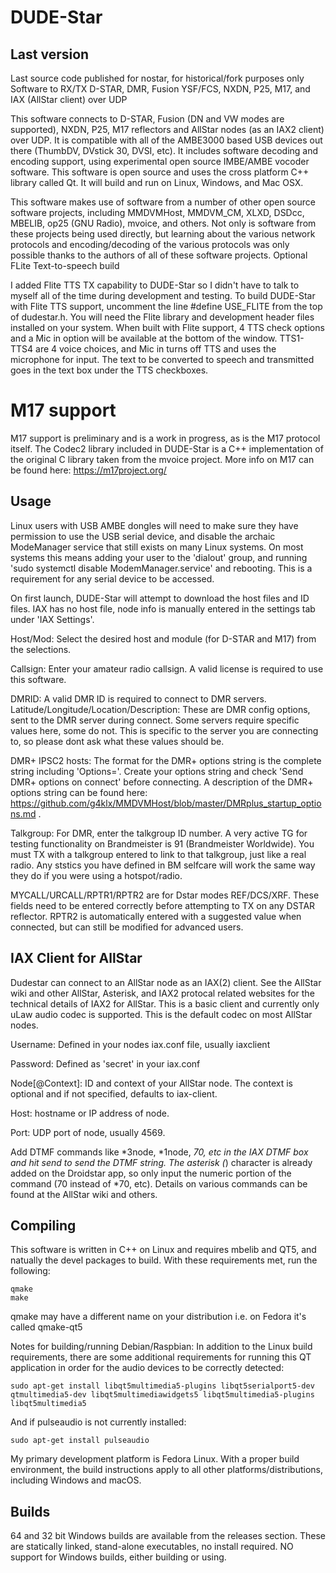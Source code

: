 # DUDE-Star

## Last version

Last source code published for nostar, for historical/fork purposes only
Software to RX/TX D-STAR, DMR, Fusion YSF/FCS, NXDN, P25, M17, and IAX (AllStar client) over UDP

This software connects to D-STAR, Fusion (DN and VW modes are supported), NXDN, P25, M17 reflectors and AllStar nodes (as an IAX2 client) over UDP. It is compatible with all of the AMBE3000 based USB devices out there (ThumbDV, DVstick 30, DVSI, etc). It includes software decoding and encoding support, using experimental open source IMBE/AMBE vocoder software. This software is open source and uses the cross platform C++ library called Qt. It will build and run on Linux, Windows, and Mac OSX.

This software makes use of software from a number of other open source software projects, including MMDVMHost, MMDVM_CM, XLXD, DSDcc, MBELIB, op25 (GNU Radio), mvoice, and others. Not only is software from these projects being used directly, but learning about the various network protocols and encoding/decoding of the various protocols was only possible thanks to the authors of all of these software projects.
Optional FLite Text-to-speech build

I added Flite TTS TX capability to DUDE-Star so I didn't have to talk to myself all of the time during development and testing. To build DUDE-Star with Flite TTS support, uncomment the line #define USE_FLITE from the top of dudestar.h. You will need the Flite library and development header files installed on your system. When built with Flite support, 4 TTS check options and a Mic in option will be available at the bottom of the window. TTS1-TTS4 are 4 voice choices, and Mic in turns off TTS and uses the microphone for input. The text to be converted to speech and transmitted goes in the text box under the TTS checkboxes.

# M17 support

M17 support is preliminary and is a work in progress, as is the M17 protocol itself. The Codec2 library included in DUDE-Star is a C++ implementation of the original C library taken from the mvoice project. More info on M17 can be found here: https://m17project.org/

## Usage

Linux users with USB AMBE dongles will need to make sure they have permission to use the USB serial device, and disable the archaic ModeManager service that still exists on many Linux systems. On most systems this means adding your user to the 'dialout' group, and running 'sudo systemctl disable ModemManager.service' and rebooting. This is a requirement for any serial device to be accessed.

On first launch, DUDE-Star will attempt to download the host files and ID files. IAX has no host file, node info is manually entered in the settings tab under 'IAX Settings'.

Host/Mod: Select the desired host and module (for D-STAR and M17) from the selections.

Callsign: Enter your amateur radio callsign. A valid license is required to use this software.

DMRID: A valid DMR ID is required to connect to DMR servers. Latitude/Longitude/Location/Description: These are DMR config options, sent to the DMR server during connect. Some servers require specific values here, some do not. This is specific to the server you are connecting to, so please dont ask what these values should be.

DMR+ IPSC2 hosts: The format for the DMR+ options string is the complete string including 'Options='. Create your options string and check 'Send DMR+ options on connect' before connecting. A description of the DMR+ options string can be found here: https://github.com/g4klx/MMDVMHost/blob/master/DMRplus_startup_options.md .

Talkgroup: For DMR, enter the talkgroup ID number. A very active TG for testing functionality on Brandmeister is 91 (Brandmeister Worldwide). You must TX with a talkgroup entered to link to that talkgroup, just like a real radio. Any ststics you have defined in BM selfcare will work the same way they do if you were using a hotspot/radio.

MYCALL/URCALL/RPTR1/RPTR2 are for Dstar modes REF/DCS/XRF. These fields need to be entered correctly before attempting to TX on any DSTAR reflector. RPTR2 is automatically entered with a suggested value when connected, but can still be modified for advanced users.

## IAX Client for AllStar

Dudestar can connect to an AllStar node as an IAX(2) client. See the AllStar wiki and other AllStar, Asterisk, and IAX2 protocal related websites for the technical details of IAX2 for AllStar. This is a basic client and currently only uLaw audio codec is supported. This is the default codec on most AllStar nodes.

Username: Defined in your nodes iax.conf file, usually iaxclient

Password: Defined as 'secret' in your iax.conf

Node[@Context]: ID and context of your AllStar node. The context is optional and if not specified, defaults to iax-client.

Host: hostname or IP address of node.

Port: UDP port of node, usually 4569.

Add DTMF commands like *3node, *1node, *70, etc in the IAX DTMF box and hit send to send the DTMF string. The asterisk (*) character is already added on the Droidstar app, so only input the numeric portion of the command (70 instead of *70, etc). Details on various commands can be found at the AllStar wiki and others.

## Compiling

This software is written in C++ on Linux and requires mbelib and QT5, and natually the devel packages to build. With these requirements met, run the following:

```
qmake
make
```

qmake may have a different name on your distribution i.e. on Fedora it's called qmake-qt5

Notes for building/running Debian/Raspbian: In addition to the Linux build requirements, there are some additional requirements for running this QT application in order for the audio devices to be correctly detected:

```
sudo apt-get install libqt5multimedia5-plugins libqt5serialport5-dev qtmultimedia5-dev libqt5multimediawidgets5 libqt5multimedia5-plugins libqt5multimedia5
```

And if pulseaudio is not currently installed:

```
sudo apt-get install pulseaudio
```

My primary development platform is Fedora Linux. With a proper build environment, the build instructions apply to all other platforms/distributions, including Windows and macOS.

## Builds

64 and 32 bit Windows builds are available from the releases section. These are statically linked, stand-alone executables, no install required. NO support for Windows builds, either building or using.
